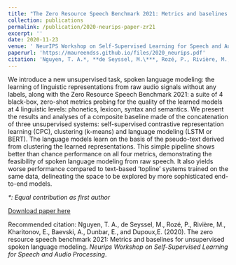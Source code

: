 ```yaml
---
title: "The Zero Resource Speech Benchmark 2021: Metrics and baselines for unsupervised spoken language modeling"
collection: publications
permalink: /publication/2020-neurips-paper-zr21
excerpt: ''
date: 2020-11-23
venue: ' NeurIPS Workshop on Self-Supervised Learning for Speech and Audio Processing'
paperurl: 'https://maureendss.github.io/files/2020_neurips.pdf'
citation: 'Nguyen, T. A.*, **de Seyssel, M.\***, Rozé, P., Rivière, M., Kharitonov, E., Baevski, A., Dunbar, E., and Dupoux,E. (2020). The zero resource speech benchmark 2021: Metrics and baselines for unsupervised spoken language modeling. <i>Neurips Workshop on Self-Supervised Learning for Speech and Audio Processing</i>.'
---
```

We introduce a new unsupervised task, spoken language modeling: the learning of linguistic representations from raw audio signals without any labels, along with the Zero Resource Speech Benchmark 2021: a suite of 4 black-box, zero-shot metrics probing for the quality of the learned models at 4 linguistic levels: phonetics, lexicon, syntax and semantics. We present the results and analyses of a composite baseline made of the concatenation of three unsupervised systems: self-supervised contrastive representation learning (CPC), clustering (k-means) and language modeling (LSTM or BERT). The language models learn on the basis of the pseudo-text derived from clustering the learned representations. This simple pipeline shows better than chance performance on all four metrics, demonstrating the feasibility of spoken language modeling from raw speech. It also yields worse performance compared to text-based ‘topline’ systems trained on the same data, delineating the space to be explored by more sophisticated end-to-end models.

*\*: Equal contribution as first author*

[Download paper here](https://arxiv.org/pdf/2011.11588.pdf)

Recommended citation: Nguyen, T. A., de Seyssel, M., Rozé, P., Rivière, M., Kharitonov, E., Baevski, A., Dunbar, E., and Dupoux,E. (2020). The zero resource speech benchmark 2021: Metrics and baselines for unsupervised spoken language modeling. *Neurips Workshop on Self-Supervised Learning for Speech and Audio Processing*.
